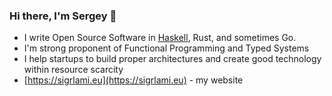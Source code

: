 ### Hi there, I'm Sergey 👋

- I write Open Source Software in [Haskell](https://hackage.haskell.org/user/sigrlami), Rust, and sometimes Go.
- I'm strong proponent of Functional Programming and Typed Systems
- I help startups to build proper architectures and create good technology within resource scarcity 
- [https://sigrlami.eu](https://sigrlami.eu) - my website


<!--
**sigrlami/sigrlami** is a ✨ _special_ ✨ repository because its `README.md` (this file) appears on your GitHub profile.

Here are some ideas to get you started:

- 🔭 I’m currently working on ...
- 🌱 I’m currently learning ...
- 👯 I’m looking to collaborate on ...
- 🤔 I’m looking for help with ...
- 💬 Ask me about ...
- 📫 How to reach me: ...
- 😄 Pronouns: ...
- ⚡ Fun fact: ...
-->
